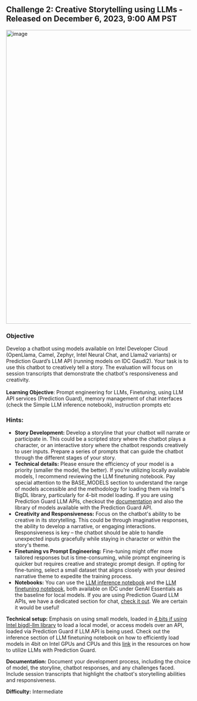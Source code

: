 ## Challenge 2:  Creative Storytelling using LLMs - Released on December 6, 2023, 9:00 AM PST

<img width="800" alt="image" src="https://github.com/adventofgenai/challenges/assets/786476/6e2ac212-f9e1-4d71-895d-8e077e01c373">


### Objective

Develop a chatbot using models available on Intel Developer Cloud (OpenLlama, Camel, Zephyr, Intel Neural Chat, and Llama2 variants) or Prediction Guard’s LLM API (running models on IDC Gaudi2). Your task is to use this chatbot to creatively tell a story. The evaluation will focus on session transcripts that demonstrate the chatbot's responsiveness and creativity.
<br></br>
**Learning Objective**: Prompt engineering for LLMs, Finetuning, using LLM API services (Prediction Guard), memory management of chat interfaces (check the Simple LLM inference notebook), instruction prompts etc

### Hints:

- **Story Development:** Develop a storyline that your chatbot will narrate or participate in. This could be a scripted story where the chatbot plays a character, or an interactive story where the chatbot responds creatively to user inputs. Prepare a series of prompts that can guide the chatbot through the different stages of your story.
- **Technical details:** Please ensure the efficiency of your model is a priority (smaller the model, the better). If you're utilizing locally available models, I recommend reviewing the LLM finetuning notebook. Pay special attention to the BASE_MODELS section to understand the range of models accessible and the methodology for loading them via Intel's BigDL library, particularly for 4-bit model loading. If you are using Prediction Guard LLM APIs, checkout the [documentation](https://github.com/adventofgenai/resources/blob/main/README.md#prediction-guard) and also the library of models available with the Prediction Guard API.
- **Creativity and Responsiveness:** Focus on the chatbot's ability to be creative in its storytelling. This could be through imaginative responses, the ability to develop a narrative, or engaging interactions. Responsiveness is key – the chatbot should be able to handle unexpected inputs gracefully while staying in character or within the story's theme.
- **Finetuning vs Prompt Engineering:** Fine-tuning might offer more tailored responses but is time-consuming, while prompt engineering is quicker but requires creative and strategic prompt design. If opting for fine-tuning, select a small dataset that aligns closely with your desired narrative theme to expedite the training process.
- **Notebooks:** You can use the [LLM inference notebook](https://github.com/rahulunair/genAI/blob/main/simple_llm_inference.ipynb) and the [LLM finetuning notebook](https://github.com/rahulunair/genAI/blob/main/LLM_finetuning.ipynb), both available on IDC under GenAI Essentials as the baseline for local models. If you are using Prediction Guard LLM APIs, we have a dedicated section for chat, [check it out](https://docs.predictionguard.com/usingllms/chat). We are certain it would be useful!


**Technical setup:** Emphasis on using small models, loaded in [4 bits if using Intel bigdl-llm library](https://medium.com/@rahulnair/text-to-sql-generation-using-llms-fine-tuned-with-qlora-on-intel-gpus-19990ee63b0b) to load a local model, or access models over an API, loaded via Prediction Guard if LLM API is being used. Check out the inference section of LLM finetuning notebook on how to efficiently load models in 4bit on Intel GPUs and CPUs and this [link](https://github.com/adventofgenai/resources/blob/main/README.md#prediction-guard) in the resources on how to utilize LLMs with Prediction Guard.

**Documentation:** Document your development process, including the choice of model, the storyline, chatbot responses, and any challenges faced. Include session transcripts that highlight the chatbot's storytelling abilities and responsiveness.

**Difficulty:** Intermediate 
